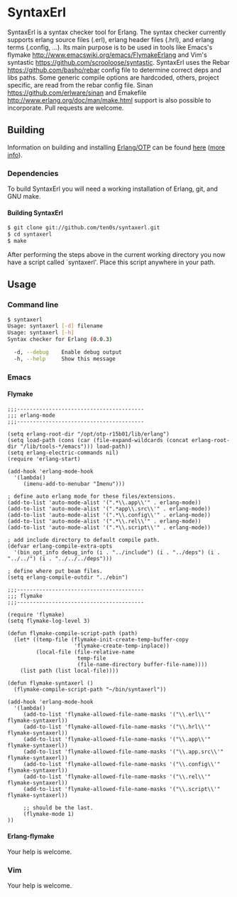 SyntaxErl
=========

SyntaxErl is a syntax checker tool for Erlang. The syntax checker currently supports erlang source files (.erl), erlang header files (.hrl), and erlang terms (.config, ...). Its main purpose is to be used in tools like Emacs's flymake http://www.emacswiki.org/emacs/FlymakeErlang and Vim's syntastic https://github.com/scrooloose/syntastic. SyntaxErl uses the Rebar https://github.com/basho/rebar config file to determine correct deps and libs paths. Some generic compile options are hardcoded, others, project specific, are read from the rebar config file. Sinan https://github.com/erlware/sinan and Emakefile http://www.erlang.org/doc/man/make.html support is also possible to incorporate. Pull requests are welcome.

Building
--------

Information on building and installing [Erlang/OTP](http://www.erlang.org)
can be found [here](https://github.com/erlang/otp/wiki/Installation)
([more info](https://github.com/erlang/otp/blob/master/INSTALL.md)).

### Dependencies

To build SyntaxErl you will need a working installation of Erlang, git, and GNU make.

#### Building SyntaxErl

```sh
$ git clone git://github.com/ten0s/syntaxerl.git
$ cd syntaxerl
$ make
```

After performing the steps above in the current working directory you now
have a script called `syntaxerl'. Place this script anywhere in your path.

Usage
-----

### Command line

```sh
$ syntaxerl
Usage: syntaxerl [-d] filename
Usage: syntaxerl [-h]
Syntax checker for Erlang (0.0.3)

  -d, --debug    Enable debug output
  -h, --help     Show this message
```

### Emacs

#### Flymake

```elisp
;;;----------------------------------------
;;; erlang-mode
;;;----------------------------------------

(setq erlang-root-dir "/opt/otp-r15b01/lib/erlang")
(setq load-path (cons (car (file-expand-wildcards (concat erlang-root-dir "/lib/tools-*/emacs"))) load-path))
(setq erlang-electric-commands nil)
(require 'erlang-start)

(add-hook 'erlang-mode-hook
  '(lambda()
	 (imenu-add-to-menubar "Imenu")))

; define auto erlang mode for these files/extensions.
(add-to-list 'auto-mode-alist '(".*\\.app\\'" . erlang-mode))
(add-to-list 'auto-mode-alist '(".*app\\.src\\'" . erlang-mode))
(add-to-list 'auto-mode-alist '(".*\\.config\\'" . erlang-mode))
(add-to-list 'auto-mode-alist '(".*\\.rel\\'" . erlang-mode))
(add-to-list 'auto-mode-alist '(".*\\.script\\'" . erlang-mode))

; add include directory to default compile path.
(defvar erlang-compile-extra-opts
  '(bin_opt_info debug_info (i . "../include") (i . "../deps") (i . "../../") (i . "../../../deps")))

; define where put beam files.
(setq erlang-compile-outdir "../ebin")

;;;----------------------------------------
;;; flymake
;;;----------------------------------------

(require 'flymake)
(setq flymake-log-level 3)

(defun flymake-compile-script-path (path)
  (let* ((temp-file (flymake-init-create-temp-buffer-copy
					 'flymake-create-temp-inplace))
		 (local-file (file-relative-name
					  temp-file
					  (file-name-directory buffer-file-name))))
	(list path (list local-file))))

(defun flymake-syntaxerl ()
  (flymake-compile-script-path "~/bin/syntaxerl"))

(add-hook 'erlang-mode-hook
  '(lambda()
	 (add-to-list 'flymake-allowed-file-name-masks '("\\.erl\\'" flymake-syntaxerl))
	 (add-to-list 'flymake-allowed-file-name-masks '("\\.hrl\\'" flymake-syntaxerl))
	 (add-to-list 'flymake-allowed-file-name-masks '("\\.app\\'" flymake-syntaxerl))
	 (add-to-list 'flymake-allowed-file-name-masks '("\\.app.src\\'" flymake-syntaxerl))
	 (add-to-list 'flymake-allowed-file-name-masks '("\\.config\\'" flymake-syntaxerl))
	 (add-to-list 'flymake-allowed-file-name-masks '("\\.rel\\'" flymake-syntaxerl))
	 (add-to-list 'flymake-allowed-file-name-masks '("\\.script\\'" flymake-syntaxerl))

	 ;; should be the last.
	 (flymake-mode 1)
))
```

#### Erlang-flymake

Your help is welcome.

### Vim

Your help is welcome.


